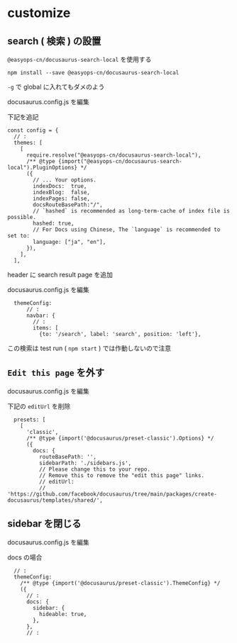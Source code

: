 
# customize


## search ( 検索 ) の設置

`@easyops-cn/docusaurus-search-local` を使用する

```
npm install --save @easyops-cn/docusaurus-search-local
```

`-g` で global に入れてもダメのよう


docusaurus.config.js を編集

下記を追記

```
const config = {
  // :
  themes: [
    [
      require.resolve("@easyops-cn/docusaurus-search-local"),
      /** @type {import("@easyops-cn/docusaurus-search-local").PluginOptions} */
      ({
        // ... Your options.
        indexDocs:  true,
        indexBlog:  false,
        indexPages: false,
        docsRouteBasePath:"/",
        // `hashed` is recommended as long-term-cache of index file is possible.
        hashed: true,
        // For Docs using Chinese, The `language` is recommended to set to:
        language: ["ja", "en"],
      }),
    ],
  ],
```

header に search result page を追加

docusaurus.config.js を編集

```
  themeConfig:
      // :
      navbar: {
        // :
        items: [
          {to: '/search', label: 'search', position: 'left'},
```

この検索は test run  ( `npm start` ) では作動しないので注意


## `Edit this page` を外す

docusaurus.config.js を編集

下記の `editUrl` を削除

```
  presets: [
    [
      'classic',
      /** @type {import('@docusaurus/preset-classic').Options} */
      ({
        docs: {
          routeBasePath: '',
          sidebarPath: './sidebars.js',
          // Please change this to your repo.
          // Remove this to remove the "edit this page" links.
          // editUrl:
          //   'https://github.com/facebook/docusaurus/tree/main/packages/create-docusaurus/templates/shared/',
```


## sidebar を閉じる

docusaurus.config.js を編集

docs の場合

```
  // :
  themeConfig:
    /** @type {import('@docusaurus/preset-classic').ThemeConfig} */
    ({
      // :
      docs: {
        sidebar: {
          hideable: true,
        },
      },
      // :
```



